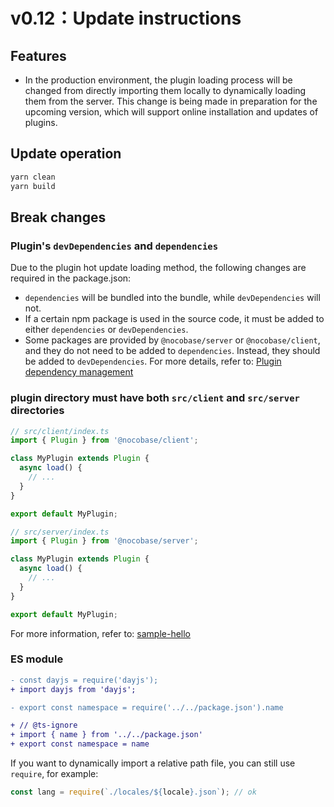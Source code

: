 # v0.12：Update instructions

## Features

- In the production environment, the plugin loading process will be changed from directly importing them locally to dynamically loading them from the server. This change is being made in preparation for the upcoming version, which will support online installation and updates of plugins.

## Update operation

```bash
yarn clean
yarn build
```

## Break changes

### Plugin's `devDependencies` and `dependencies`

Due to the plugin hot update loading method, the following changes are required in the package.json:

- `dependencies` will be bundled into the bundle, while `devDependencies` will not.
- If a certain npm package is used in the source code, it must be added to either `dependencies` or `devDependencies`.
- Some packages are provided by `@nocobase/server` or `@nocobase/client`, and they do not need to be added to `dependencies`. Instead, they should be added to `devDependencies`. For more details, refer to: [Plugin dependency management](/development/deps)

### plugin directory must have both `src/client` and `src/server` directories

```js
// src/client/index.ts
import { Plugin } from '@nocobase/client';

class MyPlugin extends Plugin {
  async load() {
    // ...
  }
}

export default MyPlugin;
```

```js
// src/server/index.ts
import { Plugin } from '@nocobase/server';

class MyPlugin extends Plugin {
  async load() {
    // ...
  }
}

export default MyPlugin;
```

For more information, refer to: [sample-hello](https://github.com/nocobase/nocobase/tree/main/packages/samples/hello)

### ES module

```diff
- const dayjs = require('dayjs');
+ import dayjs from 'dayjs';
```

```diff
- export const namespace = require('../../package.json').name

+ // @ts-ignore
+ import { name } from '../../package.json'
+ export const namespace = name
```

If you want to dynamically import a relative path file, you can still use `require`, for example:

```js
const lang = require(`./locales/${locale}.json`); // ok
```
